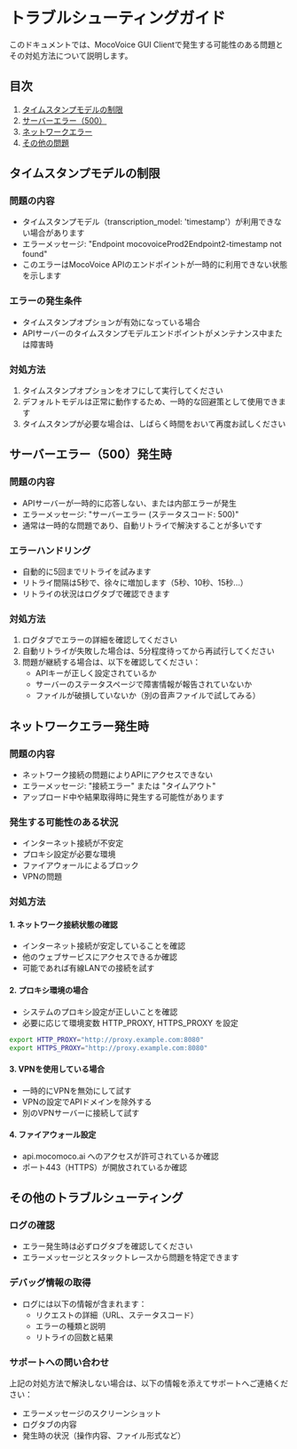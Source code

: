 # トラブルシューティングガイド

このドキュメントでは、MocoVoice GUI Clientで発生する可能性のある問題とその対処方法について説明します。

## 目次

1. [タイムスタンプモデルの制限](#タイムスタンプモデルの制限)
2. [サーバーエラー（500）](#サーバーエラー500発生時)
3. [ネットワークエラー](#ネットワークエラー発生時)
4. [その他の問題](#その他のトラブルシューティング)

## タイムスタンプモデルの制限

### 問題の内容
- タイムスタンプモデル（transcription_model: 'timestamp'）が利用できない場合があります
- エラーメッセージ: "Endpoint mocovoiceProd2Endpoint2-timestamp not found"
- このエラーはMocoVoice APIのエンドポイントが一時的に利用できない状態を示します

### エラーの発生条件
- タイムスタンプオプションが有効になっている場合
- APIサーバーのタイムスタンプモデルエンドポイントがメンテナンス中または障害時

### 対処方法
1. タイムスタンプオプションをオフにして実行してください
2. デフォルトモデルは正常に動作するため、一時的な回避策として使用できます
3. タイムスタンプが必要な場合は、しばらく時間をおいて再度お試しください

## サーバーエラー（500）発生時

### 問題の内容
- APIサーバーが一時的に応答しない、または内部エラーが発生
- エラーメッセージ: "サーバーエラー (ステータスコード: 500)"
- 通常は一時的な問題であり、自動リトライで解決することが多いです

### エラーハンドリング
- 自動的に5回までリトライを試みます
- リトライ間隔は5秒で、徐々に増加します（5秒、10秒、15秒...）
- リトライの状況はログタブで確認できます

### 対処方法
1. ログタブでエラーの詳細を確認してください
2. 自動リトライが失敗した場合は、5分程度待ってから再試行してください
3. 問題が継続する場合は、以下を確認してください：
   - APIキーが正しく設定されているか
   - サーバーのステータスページで障害情報が報告されていないか
   - ファイルが破損していないか（別の音声ファイルで試してみる）

## ネットワークエラー発生時

### 問題の内容
- ネットワーク接続の問題によりAPIにアクセスできない
- エラーメッセージ: "接続エラー" または "タイムアウト"
- アップロード中や結果取得時に発生する可能性があります

### 発生する可能性のある状況
- インターネット接続が不安定
- プロキシ設定が必要な環境
- ファイアウォールによるブロック
- VPNの問題

### 対処方法

#### 1. ネットワーク接続状態の確認
- インターネット接続が安定していることを確認
- 他のウェブサービスにアクセスできるか確認
- 可能であれば有線LANでの接続を試す

#### 2. プロキシ環境の場合
- システムのプロキシ設定が正しいことを確認
- 必要に応じて環境変数 HTTP_PROXY, HTTPS_PROXY を設定
```bash
export HTTP_PROXY="http://proxy.example.com:8080"
export HTTPS_PROXY="http://proxy.example.com:8080"
```

#### 3. VPNを使用している場合
- 一時的にVPNを無効にして試す
- VPNの設定でAPIドメインを除外する
- 別のVPNサーバーに接続して試す

#### 4. ファイアウォール設定
- api.mocomoco.ai へのアクセスが許可されているか確認
- ポート443（HTTPS）が開放されているか確認

## その他のトラブルシューティング

### ログの確認
- エラー発生時は必ずログタブを確認してください
- エラーメッセージとスタックトレースから問題を特定できます

### デバッグ情報の取得
- ログには以下の情報が含まれます：
  - リクエストの詳細（URL、ステータスコード）
  - エラーの種類と説明
  - リトライの回数と結果

### サポートへの問い合わせ
上記の対処方法で解決しない場合は、以下の情報を添えてサポートへご連絡ください：
- エラーメッセージのスクリーンショット
- ログタブの内容
- 発生時の状況（操作内容、ファイル形式など）
